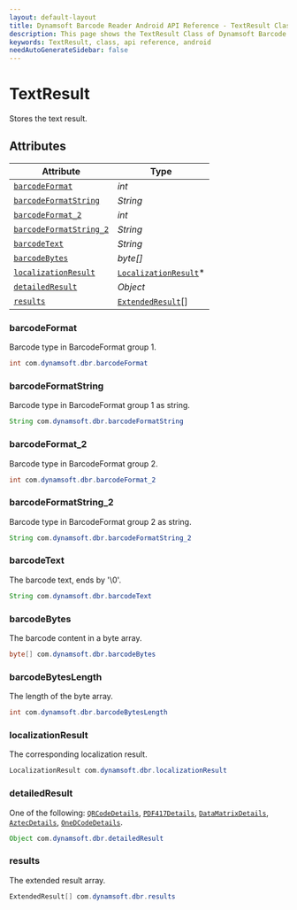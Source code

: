```yaml
---
layout: default-layout
title: Dynamsoft Barcode Reader Android API Reference - TextResult Class
description: This page shows the TextResult Class of Dynamsoft Barcode Reader for Android SDK.
keywords: TextResult, class, api reference, android
needAutoGenerateSidebar: false
---
```



# TextResult

Stores the text result.

## Attributes
  
| Attribute | Type |
|---------- | ---- |
| [`barcodeFormat`](#barcodeformat) | *int* |
| [`barcodeFormatString`](#barcodeformatstring) | *String* |
| [`barcodeFormat_2`](#barcodeformat_2) | *int* |
| [`barcodeFormatString_2`](#barcodeformatstring_2) | *String* |
| [`barcodeText`](#barcodetext) | *String* |
| [`barcodeBytes`](#barcodebytes) | *byte\[\]* |
| [`localizationResult`](#localizationresult) | [`LocalizationResult`](LocalizationResult.md)\* |
| [`detailedResult`](#detailedresult) | *Object* |
| [`results`](#results) | [`ExtendedResult`](ExtendedResult.md)\[\] |


### barcodeFormat

Barcode type in BarcodeFormat group 1.

```java
int com.dynamsoft.dbr.barcodeFormat
```

### barcodeFormatString

Barcode type in BarcodeFormat group 1 as string.

```java
String com.dynamsoft.dbr.barcodeFormatString
```

### barcodeFormat_2

Barcode type in BarcodeFormat group 2.

```java
int com.dynamsoft.dbr.barcodeFormat_2
```

### barcodeFormatString_2

Barcode type in BarcodeFormat group 2 as string.

```java
String com.dynamsoft.dbr.barcodeFormatString_2
```

### barcodeText

The barcode text, ends by '\0'.

```java
String com.dynamsoft.dbr.barcodeText
```

### barcodeBytes

The barcode content in a byte array.

```java
byte[] com.dynamsoft.dbr.barcodeBytes
```

### barcodeBytesLength

The length of the byte array.

```java
int com.dynamsoft.dbr.barcodeBytesLength
```

### localizationResult

The corresponding localization result.

```java
LocalizationResult com.dynamsoft.dbr.localizationResult
```

### detailedResult

One of the following: [`QRCodeDetails`](QRCodeDetails.md), [`PDF417Details`](PDF417Details.md), [`DataMatrixDetails`](DataMatrixDetails.md), [`AztecDetails`](AztecDetails.md), [`OneDCodeDetails`](OneDCodeDetails.md).

```java
Object com.dynamsoft.dbr.detailedResult
```

### results

The extended result array.

```java
ExtendedResult[] com.dynamsoft.dbr.results
```
